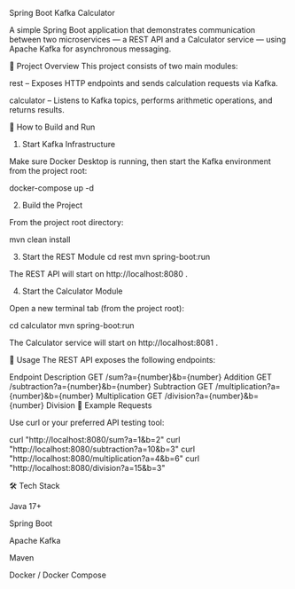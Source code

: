 Spring Boot Kafka Calculator

A simple Spring Boot application that demonstrates communication between two microservices — a REST API and a Calculator service — using Apache Kafka for asynchronous messaging.

🧩 Project Overview
This project consists of two main modules:

rest – Exposes HTTP endpoints and sends calculation requests via Kafka.

calculator – Listens to Kafka topics, performs arithmetic operations, and returns results.

🚀 How to Build and Run
1. Start Kafka Infrastructure

Make sure Docker Desktop is running, then start the Kafka environment from the project root:

docker-compose up -d

2. Build the Project

From the project root directory:

mvn clean install

3. Start the REST Module
cd rest
mvn spring-boot:run


The REST API will start on http://localhost:8080
.

4. Start the Calculator Module

Open a new terminal tab (from the project root):

cd calculator
mvn spring-boot:run


The Calculator service will start on http://localhost:8081
.

🔧 Usage
The REST API exposes the following endpoints:

Endpoint	Description
GET /sum?a={number}&b={number}	Addition
GET /subtraction?a={number}&b={number}	Subtraction
GET /multiplication?a={number}&b={number}	Multiplication
GET /division?a={number}&b={number}	Division
🧪 Example Requests

Use curl or your preferred API testing tool:

curl "http://localhost:8080/sum?a=1&b=2"
curl "http://localhost:8080/subtraction?a=10&b=3"
curl "http://localhost:8080/multiplication?a=4&b=6"
curl "http://localhost:8080/division?a=15&b=3"

🛠️ Tech Stack

Java 17+

Spring Boot

Apache Kafka

Maven

Docker / Docker Compose
